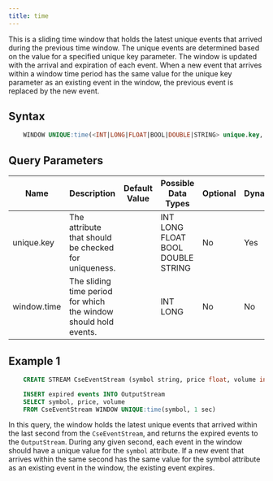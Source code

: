 ```yaml
---
title: time
---
```


This is a sliding time window that holds the latest unique events that arrived during the previous time window. The unique events are determined based on the value for a specified unique key parameter. The window is updated with the arrival and expiration of each event. When a new event that arrives within a window time period has the same value for the unique key parameter as an existing event in the window, the previous event is replaced by the new event.

## Syntax

```sql
    WINDOW UNIQUE:time(<INT|LONG|FLOAT|BOOL|DOUBLE|STRING> unique.key, <INT|LONG> window.time)
```

## Query Parameters

| Name        | Description            | Default Value | Possible Data Types | Optional | Dynamic |
|-------------|---------------------------------|---------------|----------------------|----------|---------|
| unique.key  | The attribute that should be checked for uniqueness.             | | INT LONG FLOAT BOOL DOUBLE STRING | No       | Yes     |
| window.time | The sliding time period for which the window should hold events. | | INT LONG            | No       | No      |

## Example 1

```sql
    CREATE STREAM CseEventStream (symbol string, price float, volume int)

    INSERT expired events INTO OutputStream
    SELECT symbol, price, volume    
    FROM CseEventStream WINDOW UNIQUE:time(symbol, 1 sec)
```

In this query, the window holds the latest unique events that arrived within the last second from the `CseEventStream`, and returns the expired events to the `OutputStream`. During any given second, each event in the window should have a unique value for the `symbol` attribute. If a new event that arrives within the same second has the same value for the symbol attribute as an existing event in the window, the existing event expires.
